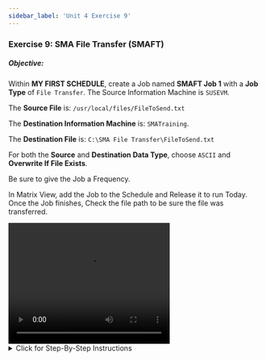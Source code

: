 ```yaml
---
sidebar_label: 'Unit 4 Exercise 9'
---
```


### Exercise 9: SMA File Transfer (SMAFT)

##### Objective: 

Within **MY FIRST SCHEDULE**, create a Job named **SMAFT Job 1** with a **Job Type** of ```File Transfer```. The Source Information Machine is ```SUSEVM```.  

The **Source File** is: ```/usr/local/files/FileToSend.txt```

The **Destination Information Machine** is: ```SMATraining```. 

The **Destination File** is: ```C:\SMA File Transfer\FileToSend.txt```

For both the **Source** and **Destination Data Type**, choose ```ASCII``` and **Overwrite If File Exists**.

Be sure to give the Job a Frequency.

In Matrix View, add the Job to the Schedule and Release it to run Today. Once the Job finishes, Check the file path to be sure the file was transferred.

<div>
<video width="320" height="240" controls>
  <source src="videobasic/U4E9.mp4" type="video/mp4"></source>
Your browser does not support the video tag.
</video>
</div>

<details>

<summary>Click for Step-By-Step Instructions</summary>

1.	Under the **Administration** topic, Double-Click on **Job Master**. 
2.	In the **Schedule** drop-down list, select **My First Schedule**.
3.	Click the **Add** button on the **Job Master** toolbar. 
4.	In the **Name** textbox, enter **SMAFT Job 1**.
5.	In the **Job Type** drop-down list, select **File Transfer**.
6.	In the **Source Information Machine** drop-down list, select the ```UNIX``` machine you created earlier in this class to specify where the file is coming from. 
7.	In the **Source Information User** drop-down list, select ```0/0``` to specify who the sending machine will impersonate.
8.	In the **Source Information File** textbox, enter the following for the path and file name to Transfer:

```
/usr/local/files/FilesToSend.txt
```

9.	In the **Destination Information Machine** drop-down list, select the ```SMATraining``` machine to specify where the file is going to. 
10.	In the **Destination Information User** drop-down list, select ```SMATRAINING\SMAUSER``` to specify who the sending machine will impersonate.
11.	In the **Destination Information File** textbox, enter the following for the path and file name to Transfer: 

```
C:\SMA File Transfer\FileToSend.txt
``` 

12.	Click the **Options** Tab.
13.	In the **Source Data Type** drop-down list, select **ASCII**.
14.	In the **Destination Data Type** drop-down list, select **ASCII**.
15.	In the **If File Exists** drop-down list, select **Overwrite**.
16.	Leave the **Maximum Transfer Rate**, **Compression**, and **Encryption** alone.
17.	Click the **Save** Button.
18.	Give the Job a **Frequency** that will allow it to run Today and close the **Job Master** tab.
19.	Open the **Windows File Explorer** and check the ```C:\SMA File Transfer``` folder on the OpCon server verifying that it is **empty**.
20.	In an **Operations View** Add this Job to today’s Schedule allowing it to run Released.
21.	Once the Job finishes **OK**, verify that the ```FileToSend.txt``` is now in the ```C:\SMA File Transfer``` folder.

</details>
